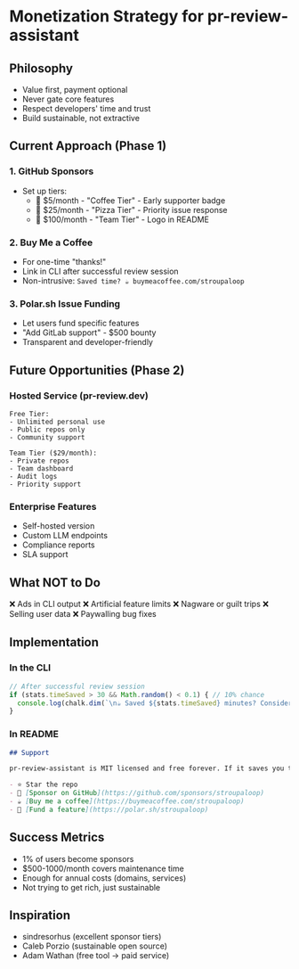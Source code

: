 # Monetization Strategy for pr-review-assistant

## Philosophy
- Value first, payment optional
- Never gate core features
- Respect developers' time and trust
- Build sustainable, not extractive

## Current Approach (Phase 1)

### 1. GitHub Sponsors
- Set up tiers:
  - 💚 $5/month - "Coffee Tier" - Early supporter badge
  - 🚀 $25/month - "Pizza Tier" - Priority issue response
  - 🏢 $100/month - "Team Tier" - Logo in README

### 2. Buy Me a Coffee
- For one-time "thanks!" 
- Link in CLI after successful review session
- Non-intrusive: `Saved time? ☕ buymeacoffee.com/stroupaloop`

### 3. Polar.sh Issue Funding
- Let users fund specific features
- "Add GitLab support" - $500 bounty
- Transparent and developer-friendly

## Future Opportunities (Phase 2)

### Hosted Service (pr-review.dev)
```
Free Tier:
- Unlimited personal use
- Public repos only
- Community support

Team Tier ($29/month):
- Private repos
- Team dashboard
- Audit logs
- Priority support
```

### Enterprise Features
- Self-hosted version
- Custom LLM endpoints
- Compliance reports
- SLA support

## What NOT to Do
❌ Ads in CLI output
❌ Artificial feature limits
❌ Nagware or guilt trips
❌ Selling user data
❌ Paywalling bug fixes

## Implementation

### In the CLI
```javascript
// After successful review session
if (stats.timeSaved > 30 && Math.random() < 0.1) { // 10% chance
  console.log(chalk.dim(`\n☕ Saved ${stats.timeSaved} minutes? Consider supporting: github.com/sponsors/stroupaloop`));
}
```

### In README
```markdown
## Support

pr-review-assistant is MIT licensed and free forever. If it saves you time:

- ⭐ Star the repo
- 💚 [Sponsor on GitHub](https://github.com/sponsors/stroupaloop)
- ☕ [Buy me a coffee](https://buymeacoffee.com/stroupaloop)
- 🎯 [Fund a feature](https://polar.sh/stroupaloop)
```

## Success Metrics
- 1% of users become sponsors
- $500-1000/month covers maintenance time
- Enough for annual costs (domains, services)
- Not trying to get rich, just sustainable

## Inspiration
- sindresorhus (excellent sponsor tiers)
- Caleb Porzio (sustainable open source)
- Adam Wathan (free tool → paid service)